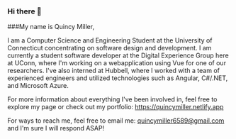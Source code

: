 ### Hi there 👋

###My name is Quincy Miller,

I am a Computer Science and Engineering Student at the University of Connecticut concentrating on software design and development.
I am currently a student software developer at the Digital Experience Group here at UConn, where I'm working on a webapplication using Vue for one of our researchers. I've also interned at Hubbell, where I worked with a team of experienced engineers and utilized technologies such as Angular, C#/.NET, and Microsoft Azure.

For more information about everything I've been involved in, feel free to explore my page or check out my portfolio: https://quincymiller.netlify.app

For ways to reach me, feel free to email me: quincymiller6589@gmail.com and I'm sure I will respond ASAP!

